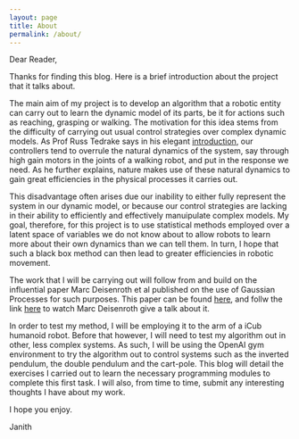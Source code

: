 ```yaml
---
layout: page
title: About
permalink: /about/
---
```

Dear Reader,

Thanks for finding this blog. Here is a brief introduction about the project that it talks about.

The main aim of my project is to develop an algorithm that a robotic entity can carry out to learn the dynamic model of its parts, be it for actions such as reaching, grasping or walking. The motivation for this idea stems from the difficulty of carrying out usual control strategies over complex dynamic models. As Prof Russ Tedrake says in his elegant [introduction](https://www.youtube.com/watch?v=2inIBRmDXWk), our controllers tend to overrule the natural dynamics of the system, say through high gain motors in the joints of a walking robot, and put in the response we need. As he further explains, nature makes use of these natural dynamics to gain great efficiencies in the physical processes it carries out.

This disadvantage often arises due our inability to either fully represent the system in our dynamic model, or because our control strategies are lacking in their ability to efficiently and effectively manuipulate complex models. My goal, therefore, for this project is to use statistical methods employed over a latent space of variables we do not know about to allow robots to learn more about their own dynamics than we can tell them. In turn, I hope that such a black box method can then lead to greater efficiencies in robotic movement.

The work that I will be carrying out will follow from and build on the influential paper Marc Deisenroth et al published on the use of Gaussian Processes for such purposes. This paper can be found [here](http://ieeexplore.ieee.org/stamp/stamp.jsp?arnumber=6654139), and follw the link [here](https://www.youtube.com/watch?v=f7y60SEZfXc) to watch Marc Deisenroth give a talk about it.

In order to test my method, I will be employing it to the arm of a iCub humanoid robot. Before that however, I will need to test my algorithm out in other, less complex systems. As such, I will be using the OpenAI gym environment to try the algorithm out to control systems such as the inverted pendulum, the double pendulum and the cart-pole. This blog will detail the exercises I carried out to learn the necessary programming modules to complete this first task. I will also, from time to time, submit any interesting thoughts I have about my work.

I hope you enjoy.

Janith
